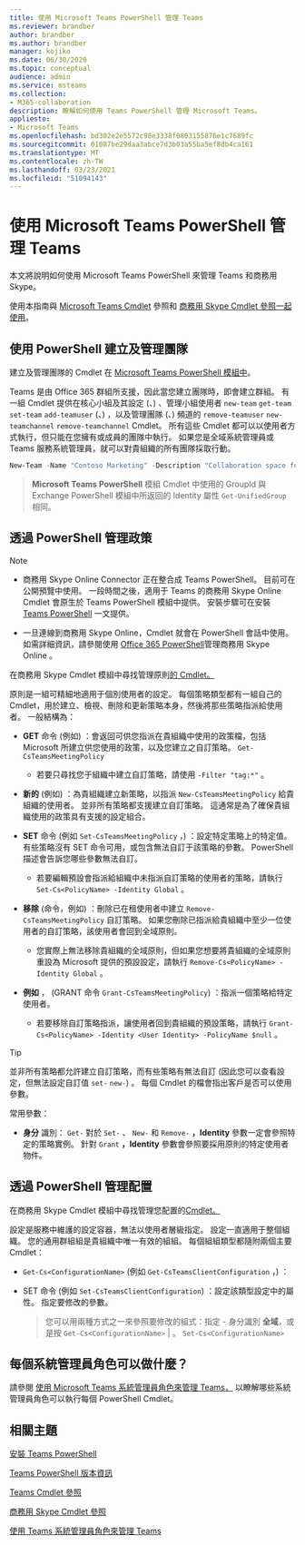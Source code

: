 ```yaml
---
title: 使用 Microsoft Teams PowerShell 管理 Teams
ms.reviewer: brandber
author: brandber
ms.author: brandber
manager: kojiko
ms.date: 06/30/2020
ms.topic: conceptual
audience: admin
ms.service: msteams
ms.collection:
- M365-collaboration
description: 瞭解如何使用 Teams PowerShell 管理 Microsoft Teams。
appliesto:
- Microsoft Teams
ms.openlocfilehash: bd302e2e5572c98e3338f0803155876e1c7689fc
ms.sourcegitcommit: 01087be29daa3abce7d3b03a55ba5ef8db4ca161
ms.translationtype: MT
ms.contentlocale: zh-TW
ms.lasthandoff: 03/23/2021
ms.locfileid: "51094143"
---
```

# <a name="manage-teams-with-microsoft-teams-powershell"></a>使用 Microsoft Teams PowerShell 管理 Teams

本文將說明如何使用 Microsoft Teams PowerShell 來管理 Teams 和商務用 Skype。 

使用本指南與 [Microsoft Teams Cmdlet](/powershell/teams/?view=teams-ps) 參照和 [商務用 Skype Cmdlet 參照一起使用](/powershell/skype/intro?view=skype-ps)。

## <a name="create-and-manage-teams-using-powershell"></a>使用 PowerShell 建立及管理團隊

建立及管理團隊的 Cmdlet 在 [Microsoft Teams PowerShell 模組中](https://www.powershellgallery.com/packages/MicrosoftTeams/)。

Teams 是由 Office 365 群組所支援，因此當您建立團隊時，即會建立群組。 有一組 Cmdlet 提供在核心小組及其設定 (、) 、管理小組使用者 ``new-team`` ``get-team``  ``set-team`` ``add-teamuser`` (、) ，以及管理團隊 (、) 頻道的 ``remove-teamuser`` ``new-teamchannel`` ``remove-teamchannel`` Cmdlet。 所有這些 Cmdlet 都可以以使用者方式執行，但只能在您擁有或成員的團隊中執行。 如果您是全域系統管理員或 Teams 服務系統管理員，就可以對貴組織的所有團隊採取行動。

```powershell
New-Team -Name "Contoso Marketing" -Description "Collaboration space for Contoso's Marketing department"
```

> **Microsoft Teams PowerShell** 模組 Cmdlet 中使用的 GroupId 與Exchange PowerShell 模組中所返回的 Identity 屬性 ``Get-UnifiedGroup`` 相同。

## <a name="manage-policies-via-powershell"></a>透過 PowerShell 管理政策

> [!NOTE]
> - 商務用 Skype Online Connector 正在整合成 Teams PowerShell。 目前可在公開預覽中使用。 一段時間之後，適用于 Teams 的商務用 Skype Online Cmdlet 會原生於 Teams PowerShell 模組中提供。 安裝步驟可在安裝 [Teams PowerShell](teams-powershell-install.md) 一文提供。
>
> - 一旦連線到商務用 Skype Online，Cmdlet 就會在 PowerShell 會話中使用。 如需詳細資訊，請參閱使用 [Office 365 PowerShell](/office365/enterprise/powershell/manage-skype-for-business-online-with-office-365-powershell)管理商務用 Skype Online 。

在商務用 Skype Cmdlet 模組中尋找管理原則[的 Cmdlet。](/microsoft-365/enterprise/manage-skype-for-business-online-with-microsoft-365-powershell)

原則是一組可精細地適用于個別使用者的設定。 每個策略類型都有一組自己的 Cmdlet，用於建立、檢視、刪除和更新策略本身，然後將那些策略指派給使用者。 一般結構為：

- **GET** 命令 (例如) ：會返回可供您指派在貴組織中使用的政策檔，包括 Microsoft 所建立供您使用的政策，以及您建立之自訂策略。 ``Get-CsTeamsMeetingPolicy``
   - 若要只尋找您于組織中建立自訂策略，請使用 ``-Filter "tag:*"`` 。

- **新的** (例如) ：為貴組織建立新策略，以指派 ``New-CsTeamsMeetingPolicy`` 給貴組織的使用者。 並非所有策略都支援建立自訂策略。 這通常是為了確保貴組織使用的政策具有支援的設定組合。

- **SET** 命令 (例如 ``Set-CsTeamsMeetingPolicy`` ，) ：設定特定策略上的特定值。 有些策略沒有 SET 命令可用，或包含無法自訂于該策略的參數。 PowerShell 描述會告訴您哪些參數無法自訂。 
   - 若要編輯預設會指派給組織中未指派自訂策略的使用者的策略，請執行 ``Set-Cs<PolicyName> -Identity Global`` 。

- **移除** (命令，例如) ：刪除已在租使用者中建立 ``Remove-CsTeamsMeetingPolicy`` 自訂策略。 如果您刪除已指派給貴組織中至少一位使用者的自訂策略，該使用者會回到全域原則。
   - 您實際上無法移除貴組織的全域原則，但如果您想要將貴組織的全域原則重設為 Microsoft 提供的預設設定，請執行 ``Remove-Cs<PolicyName> -Identity Global`` 。

- **例如** ， (GRANT 命令 ``Grant-CsTeamsMeetingPolicy``) ：指派一個策略給特定使用者。
   - 若要移除自訂策略指派，讓使用者回到貴組織的預設策略，請執行 ``Grant-Cs<PolicyName> -Identity <User Identity> -PolicyName $null`` 。

> [!TIP]
> 並非所有策略都允許建立自訂策略，而有些策略有無法自訂 (因此您可以查看設定，但無法設定自訂值 ``set-`` ``new-``) 。 每個 Cmdlet 的檔會指出客戶是否可以使用參數。

常用參數：

- **身分** 識別： ``Get-`` 對於 ``Set-`` 、 ``New-`` 和 ``Remove-`` **，Identity** 參數一定會參照特定的策略實例。 針對 ``Grant`` **，Identity** 參數會參照要採用原則的特定使用者物件。

## <a name="manage-configurations-via-powershell"></a>透過 PowerShell 管理配置

在商務用 Skype Cmdlet 模組中尋找管理您配置的[Cmdlet。](/microsoft-365/enterprise/manage-skype-for-business-online-with-microsoft-365-powershell)

設定是服務中維護的設定容器，無法以使用者層級指定。 設定一直適用于整個組織。 您的通用群組組是貴組織中唯一有效的組組。 每個組組類型都隨附兩個主要 Cmdlet：

- ``Get-Cs<ConfigurationName>`` (例如 ``Get-CsTeamsClientConfiguration`` ，) ：

- SET 命令 (例如 ``Set-CsTeamsClientConfiguration``) ：設定該類型設定中的屬性。 指定要修改的參數。
   > 您可以用兩種方式之一來參照要修改的組式：指定 - 身分識別 **全域**，或是按 ``Get-Cs<ConfigurationName>``  |  。 ``Set-Cs<ConfigurationName>``

## <a name="what-can-each-admin-role-do"></a>每個系統管理員角色可以做什麼？

請參閱 [使用 Microsoft Teams 系統管理員角色來管理 Teams，](using-admin-roles.md) 以瞭解哪些系統管理員角色可以執行每個 PowerShell Cmdlet。

## <a name="related-topics"></a>相關主題

[安裝 Teams PowerShell](teams-powershell-install.md)

[Teams PowerShell 版本資訊](teams-powershell-release-notes.md)

[Teams Cmdlet 參照](/powershell/teams/?view=teams-ps)

[商務用 Skype Cmdlet 參照](/powershell/skype/intro?view=skype-ps)

[使用 Teams 系統管理員角色來管理 Teams](using-admin-roles.md)